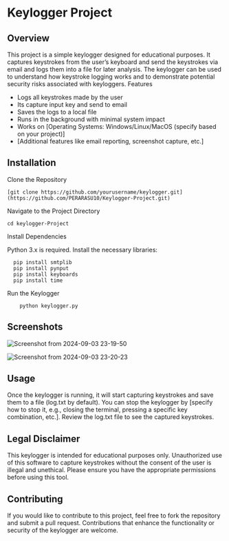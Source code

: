 # Keylogger Project

## Overview

This project is a simple keylogger designed for educational purposes. It captures keystrokes from the user’s keyboard and send the keystrokes via email and logs them into a file for later analysis. The keylogger can be used to understand how keystroke logging works and to demonstrate potential security risks associated with keyloggers.
Features

*  Logs all keystrokes made by the user
*  Its capture input key and send to email
*  Saves the logs to a local file
*  Runs in the background with minimal system impact
*  Works on [Operating Systems: Windows/Linux/MacOS (specify based on your project)]
*  [Additional features like email reporting, screenshot capture, etc.]

## Installation

  Clone the Repository

```
[git clone https://github.com/yourusername/keylogger.git](https://github.com/PERARASU10/Keylogger-Project.git)
```
Navigate to the Project Directory
```
cd keylogger-Project
```
Install Dependencies

  Python 3.x is required.
  Install the necessary libraries:
  ```
    pip install smtplib
    pip install pynput
    pip install keyboards
    pip install time
  ```
Run the Keylogger
```
    python keylogger.py
```

## Screenshots

![Screenshot from 2024-09-03 23-19-50](https://github.com/user-attachments/assets/16704083-66c4-44ab-b009-15f8112a72fc)

![Screenshot from 2024-09-03 23-20-23](https://github.com/user-attachments/assets/173d8bb6-49d7-419e-a070-2048888e5a0d)

## Usage

Once the keylogger is running, it will start capturing keystrokes and save them to a file (log.txt by default).
You can stop the keylogger by [specify how to stop it, e.g., closing the terminal, pressing a specific key combination, etc.].
Review the log.txt file to see the captured keystrokes.

## Legal Disclaimer

This keylogger is intended for educational purposes only. Unauthorized use of this software to capture keystrokes without the consent of the user is illegal and unethical. Please ensure you have the appropriate permissions before using this tool.

## Contributing

If you would like to contribute to this project, feel free to fork the repository and submit a pull request. Contributions that enhance the functionality or security of the keylogger are welcome.


